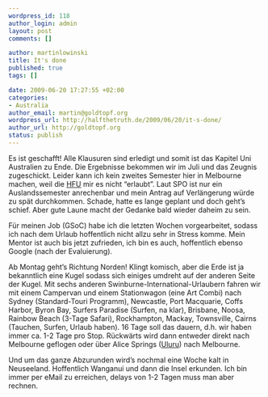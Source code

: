 ```yaml
--- 
wordpress_id: 118
author_login: admin
layout: post
comments: []

author: martinlowinski
title: It's done
published: true
tags: []

date: 2009-06-20 17:27:55 +02:00
categories: 
- Australia
author_email: martin@goldtopf.org
wordpress_url: http://halfthetruth.de/2009/06/20/it-s-done/
author_url: http://goldtopf.org
status: publish
---
```

Es ist geschafft! Alle Klausuren sind erledigt und somit ist das  Kapitel Uni Australien zu Ende. Die Ergebnisse bekommen wir im Juli und  das Zeugnis zugeschickt. Leider kann ich kein zweites Semester hier in  Melbourne machen, weil die <a href="http://www.hs-furtwangen.de/">HFU</a> mir es nicht &ldquo;erlaubt&rdquo;. Laut SPO ist nur ein Auslandssemester  anrechenbar und mein Antrag auf Verl&auml;ngerung w&uuml;rde zu sp&auml;t durchkommen.  Schade, hatte es lange geplant und doch geht&rsquo;s schief. Aber gute Laune  macht der Gedanke bald wieder daheim zu sein.

F&uuml;r meinen Job (GSoC) habe ich die letzten Wochen vorgearbeitet,  sodass ich nach dem Urlaub hoffentlich nicht allzu sehr in Stress komme.  Mein Mentor ist auch bis jetzt zufrieden, ich bin es auch, hoffentlich  ebenso Google (nach der Evaluierung).

Ab Montag geht&rsquo;s Richtung Norden! Klingt komisch, aber die Erde ist  ja bekanntlich eine Kugel sodass sich einiges umdreht auf der anderen  Seite der Kugel. Mit sechs anderen Swinburne-International-Urlaubern  fahren wir mit einem Campervan und einem Stationwagon (eine Art Combi)  nach Sydney (Standard-Touri Programm), Newcastle, Port Macquarie, Coffs  Harbor, Byron Bay, Surfers Paradise (Surfen, na klar), Brisbane, Noosa,  Rainbow Beach (3-Tage Safari), Rockhampton, Mackay, Townsville, Cairns  (Tauchen, Surfen, Urlaub haben). 16 Tage soll das dauern, d.h. wir haben  immer ca. 1-2 Tage pro Stop. R&uuml;ckw&auml;rts wird dann entweder direkt nach  Melbourne geflogen oder &uuml;ber Alice Springs (<a href="http://www.australiaadventures.com/images/uluru1.jpg">Uluru</a>) nach Melbourne.

Und um das ganze Abzurunden wird&rsquo;s nochmal eine Woche kalt in  Neuseeland. Hoffentlich Wanganui und dann die Insel erkunden. Ich bin  immer per eMail zu erreichen, delays von 1-2 Tagen muss man aber rechnen.
